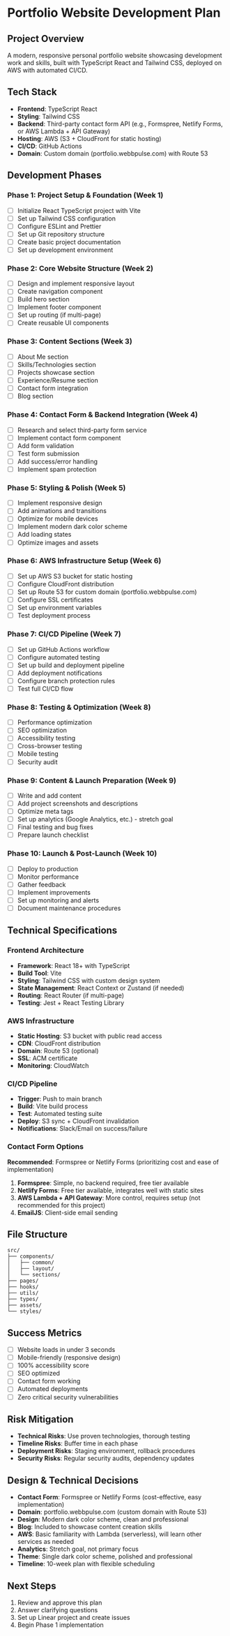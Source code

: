 # Portfolio Website Development Plan

## Project Overview

A modern, responsive personal portfolio website showcasing development work and skills, built with TypeScript React and Tailwind CSS, deployed on AWS with automated CI/CD.

## Tech Stack

- **Frontend**: TypeScript React
- **Styling**: Tailwind CSS
- **Backend**: Third-party contact form API (e.g., Formspree, Netlify Forms, or AWS Lambda + API Gateway)
- **Hosting**: AWS (S3 + CloudFront for static hosting)
- **CI/CD**: GitHub Actions
- **Domain**: Custom domain (portfolio.webbpulse.com) with Route 53

## Development Phases

### Phase 1: Project Setup & Foundation (Week 1)

- [ ] Initialize React TypeScript project with Vite
- [ ] Set up Tailwind CSS configuration
- [ ] Configure ESLint and Prettier
- [ ] Set up Git repository structure
- [ ] Create basic project documentation
- [ ] Set up development environment

### Phase 2: Core Website Structure (Week 2)

- [ ] Design and implement responsive layout
- [ ] Create navigation component
- [ ] Build hero section
- [ ] Implement footer component
- [ ] Set up routing (if multi-page)
- [ ] Create reusable UI components

### Phase 3: Content Sections (Week 3)

- [ ] About Me section
- [ ] Skills/Technologies section
- [ ] Projects showcase section
- [ ] Experience/Resume section
- [ ] Contact form integration
- [ ] Blog section

### Phase 4: Contact Form & Backend Integration (Week 4)

- [ ] Research and select third-party form service
- [ ] Implement contact form component
- [ ] Add form validation
- [ ] Test form submission
- [ ] Add success/error handling
- [ ] Implement spam protection

### Phase 5: Styling & Polish (Week 5)

- [ ] Implement responsive design
- [ ] Add animations and transitions
- [ ] Optimize for mobile devices
- [ ] Implement modern dark color scheme
- [ ] Add loading states
- [ ] Optimize images and assets

### Phase 6: AWS Infrastructure Setup (Week 6)

- [ ] Set up AWS S3 bucket for static hosting
- [ ] Configure CloudFront distribution
- [ ] Set up Route 53 for custom domain (portfolio.webbpulse.com)
- [ ] Configure SSL certificates
- [ ] Set up environment variables
- [ ] Test deployment process

### Phase 7: CI/CD Pipeline (Week 7)

- [ ] Set up GitHub Actions workflow
- [ ] Configure automated testing
- [ ] Set up build and deployment pipeline
- [ ] Add deployment notifications
- [ ] Configure branch protection rules
- [ ] Test full CI/CD flow

### Phase 8: Testing & Optimization (Week 8)

- [ ] Performance optimization
- [ ] SEO optimization
- [ ] Accessibility testing
- [ ] Cross-browser testing
- [ ] Mobile testing
- [ ] Security audit

### Phase 9: Content & Launch Preparation (Week 9)

- [ ] Write and add content
- [ ] Add project screenshots and descriptions
- [ ] Optimize meta tags
- [ ] Set up analytics (Google Analytics, etc.) - stretch goal
- [ ] Final testing and bug fixes
- [ ] Prepare launch checklist

### Phase 10: Launch & Post-Launch (Week 10)

- [ ] Deploy to production
- [ ] Monitor performance
- [ ] Gather feedback
- [ ] Implement improvements
- [ ] Set up monitoring and alerts
- [ ] Document maintenance procedures

## Technical Specifications

### Frontend Architecture

- **Framework**: React 18+ with TypeScript
- **Build Tool**: Vite
- **Styling**: Tailwind CSS with custom design system
- **State Management**: React Context or Zustand (if needed)
- **Routing**: React Router (if multi-page)
- **Testing**: Jest + React Testing Library

### AWS Infrastructure

- **Static Hosting**: S3 bucket with public read access
- **CDN**: CloudFront distribution
- **Domain**: Route 53 (optional)
- **SSL**: ACM certificate
- **Monitoring**: CloudWatch

### CI/CD Pipeline

- **Trigger**: Push to main branch
- **Build**: Vite build process
- **Test**: Automated testing suite
- **Deploy**: S3 sync + CloudFront invalidation
- **Notifications**: Slack/Email on success/failure

### Contact Form Options

**Recommended**: Formspree or Netlify Forms (prioritizing cost and ease of implementation)

1. **Formspree**: Simple, no backend required, free tier available
2. **Netlify Forms**: Free tier available, integrates well with static sites
3. **AWS Lambda + API Gateway**: More control, requires setup (not recommended for this project)
4. **EmailJS**: Client-side email sending

## File Structure

```
src/
├── components/
│   ├── common/
│   ├── layout/
│   └── sections/
├── pages/
├── hooks/
├── utils/
├── types/
├── assets/
└── styles/
```

## Success Metrics

- [ ] Website loads in under 3 seconds
- [ ] Mobile-friendly (responsive design)
- [ ] 100% accessibility score
- [ ] SEO optimized
- [ ] Contact form working
- [ ] Automated deployments
- [ ] Zero critical security vulnerabilities

## Risk Mitigation

- **Technical Risks**: Use proven technologies, thorough testing
- **Timeline Risks**: Buffer time in each phase
- **Deployment Risks**: Staging environment, rollback procedures
- **Security Risks**: Regular security audits, dependency updates

## Design & Technical Decisions

- **Contact Form**: Formspree or Netlify Forms (cost-effective, easy implementation)
- **Domain**: portfolio.webbpulse.com (custom domain with Route 53)
- **Design**: Modern dark color scheme, clean and professional
- **Blog**: Included to showcase content creation skills
- **AWS**: Basic familiarity with Lambda (serverless), will learn other services as needed
- **Analytics**: Stretch goal, not primary focus
- **Theme**: Single dark color scheme, polished and professional
- **Timeline**: 10-week plan with flexible scheduling

## Next Steps

1. Review and approve this plan
2. Answer clarifying questions
3. Set up Linear project and create issues
4. Begin Phase 1 implementation
